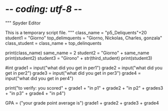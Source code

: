 # -*- coding: utf-8 -*-
"""
Spyder Editor

This is a temporary script file.
"""
class_name = "p5_Deliquents"+20
student1 = "Giorno"
top_delimquents = "Giorno, Nickolas, Charles, gonzala"
class_student = class_name + top_delinquents 


print(class_name)
same_name = 2
student2 = "Giorno" + same_name
print(student2)
student3 = "Girono" + str(third_student)
print(student3)

#int
grade1 = input("what did you get in per1")
grade2 = input("what did you get in per2")
grade3 = input("what did you get in per3")
grade4 = input("what did you get in per4")

print("to verify: you scored" + grade1 + "in p1" + grade2 + "in p2" + grades3 + "in p3" + grade4 + "in p4")

GPA = ("your grade point average is") grade1 + grade2 + grade3 + grade4
